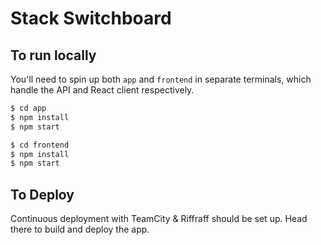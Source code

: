 # Stack Switchboard

## To run locally

You'll need to spin up both `app` and `frontend` in separate terminals, which handle the API and React client respectively.

```bash
$ cd app
$ npm install
$ npm start
```
```bash
$ cd frontend
$ npm install
$ npm start
```


## To Deploy

Continuous deployment with TeamCity & Riffraff should be set up. Head there to build and deploy the app.